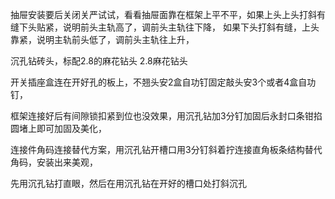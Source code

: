 抽屉安装要后关闭关严试试，看看抽屉面靠在框架上平不平，如果上头上头打斜有缝下头贴紧，说明前头主轨高了，调前头主轨往下降，
如果下头打斜有缝，上头靠紧，说明主轨前头低了，调前头主轨往上升，


沉孔钻砖头，标配2.8的麻花钻头
2.8麻花钻头

开关插座盒连在开好孔的板上，不翘头安2盒自功钉固定敲头安3个或者4盒自功钉，

框架连接好后有间隙锁扣紧到位也没效果，用沉孔钻加3分钉加固后永封口条钳掐圆堵上即可加固及美化，



连接件角码连接替代方案，用沉孔钻开槽口用3分钉斜着拧连接直角板条结构替代角码，安装出来美观，


先用沉孔钻打直眼，然后在用沉孔钻在开好的槽口处打斜沉孔


